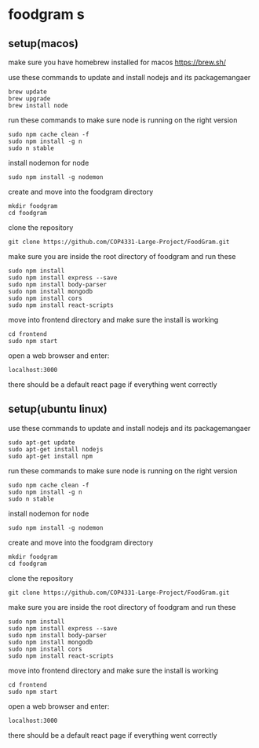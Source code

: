 # foodgram s

## setup(macos)

make sure you have homebrew installed for macos
https://brew.sh/

use these commands to update and install nodejs and its packagemangaer
```
brew update
brew upgrade
brew install node
```

run these commands to make sure node is running on the right version
```
sudo npm cache clean -f
sudo npm install -g n
sudo n stable
```

install nodemon for node
```
sudo npm install -g nodemon
```

create and move into the foodgram directory
```
mkdir foodgram
cd foodgram
```

clone the repository
```
git clone https://github.com/COP4331-Large-Project/FoodGram.git
```

make sure you are inside the root directory of foodgram and run these 
```
sudo npm install
sudo npm install express --save
sudo npm install body-parser
sudo npm install mongodb
sudo npm install cors
sudo npm install react-scripts
```
move into frontend directory and make sure the install is working
```
cd frontend
sudo npm start
```
open a web browser and enter:
```
localhost:3000
```
there should be a default react page if everything went correctly


## setup(ubuntu linux)

use these commands to update and install nodejs and its packagemangaer
```
sudo apt-get update
sudo apt-get install nodejs
sudo apt-get install npm
```

run these commands to make sure node is running on the right version
```
sudo npm cache clean -f
sudo npm install -g n
sudo n stable
```

install nodemon for node
```
sudo npm install -g nodemon
```

create and move into the foodgram directory
```
mkdir foodgram
cd foodgram
```

clone the repository
```
git clone https://github.com/COP4331-Large-Project/FoodGram.git
```

make sure you are inside the root directory of foodgram and run these 
```
sudo npm install
sudo npm install express --save
sudo npm install body-parser
sudo npm install mongodb
sudo npm install cors
sudo npm install react-scripts
```
move into frontend directory and make sure the install is working
```
cd frontend
sudo npm start
```
open a web browser and enter:
```
localhost:3000
```
there should be a default react page if everything went correctly

